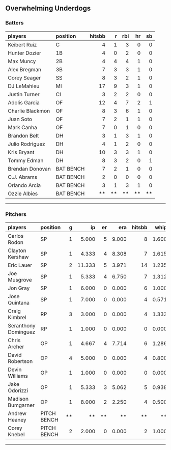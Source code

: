 ## Overwhelming Underdogs

### Batters

 
|players          |position  | hitsbb|  r| rbi| hr| sb| 
|:----------------|:---------|------:|--:|---:|--:|--:| 
|Keibert Ruiz     |C         |      4|  1|   3|  0|  0| 
|Hunter Dozier    |1B        |      4|  0|   2|  0|  0| 
|Max Muncy        |2B        |      4|  4|   4|  1|  0| 
|Alex Bregman     |3B        |      7|  3|   3|  1|  0| 
|Corey Seager     |SS        |      8|  3|   2|  1|  0| 
|DJ LeMahieu      |MI        |     17|  9|   3|  1|  0| 
|Justin Turner    |CI        |      3|  2|   2|  0|  0| 
|Adolis Garcia    |OF        |     12|  4|   7|  2|  1| 
|Charlie Blackmon |OF        |      8|  3|   6|  1|  0| 
|Juan Soto        |OF        |      7|  2|   1|  1|  0| 
|Mark Canha       |OF        |      7|  0|   1|  0|  0| 
|Brandon Belt     |DH        |      3|  1|   3|  1|  0| 
|Julio Rodriguez  |DH        |      4|  1|   2|  0|  0| 
|Kris Bryant      |DH        |     10|  3|   3|  1|  0| 
|Tommy Edman      |DH        |      8|  3|   2|  0|  1| 
|Brendan Donovan  |BAT BENCH |      7|  2|   1|  0|  0| 
|C.J. Abrams      |BAT BENCH |      2|  0|   0|  0|  0| 
|Orlando Arcia    |BAT BENCH |      3|  1|   3|  1|  0| 
|Ozzie Albies     |BAT BENCH |     **| **|  **| **| **| 

* * *

### Pitchers

 
|players              |position    |  g|     ip| er|   era| hitsbb|  whip| so|  w| sv| 
|:--------------------|:-----------|--:|------:|--:|-----:|------:|-----:|--:|--:|--:| 
|Carlos Rodon         |SP          |  1|  5.000|  5| 9.000|      8| 1.600|  7|  0|  0| 
|Clayton Kershaw      |SP          |  1|  4.333|  4| 8.308|      7| 1.615|  6|  0|  0| 
|Eric Lauer           |SP          |  2| 11.333|  5| 3.971|     14| 1.235|  7|  0|  0| 
|Joe Musgrove         |SP          |  1|  5.333|  4| 6.750|      7| 1.312|  4|  0|  0| 
|Jon Gray             |SP          |  1|  6.000|  0| 0.000|      6| 1.000|  5|  1|  0| 
|Jose Quintana        |SP          |  1|  7.000|  0| 0.000|      4| 0.571|  4|  1|  0| 
|Craig Kimbrel        |RP          |  3|  3.000|  0| 0.000|      4| 1.333|  2|  0|  2| 
|Seranthony Dominguez |RP          |  1|  1.000|  0| 0.000|      0| 0.000|  2|  0|  0| 
|Chris Archer         |OP          |  1|  4.667|  4| 7.714|      6| 1.286|  5|  0|  0| 
|David Robertson      |OP          |  4|  5.000|  0| 0.000|      4| 0.800|  5|  1|  2| 
|Devin Williams       |OP          |  1|  1.000|  0| 0.000|      0| 0.000|  3|  0|  0| 
|Jake Odorizzi        |OP          |  1|  5.333|  3| 5.062|      5| 0.938|  5|  0|  0| 
|Madison Bumgarner    |OP          |  1|  8.000|  2| 2.250|      4| 0.500|  9|  1|  0| 
|Andrew Heaney        |PITCH BENCH | **|     **| **|    **|     **|    **| **| **| **| 
|Corey Knebel         |PITCH BENCH |  2|  2.000|  0| 0.000|      2| 1.000|  2|  0|  0| 


* * *


